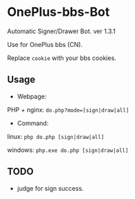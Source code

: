 # OnePlus-bbs-Bot

Automatic Signer/Drawer Bot. ver 1.3.1

Use for OnePlus bbs (CN).

Replace `cookie` with your bbs cookies.

## Usage

- Webpage:

PHP + nginx: `do.php?mode=[sign|draw|all]`

- Command:

linux: `php do.php [sign|draw|all]`

windows: `php.exe do.php [sign|draw|all]`

## TODO

- judge for sign success.
